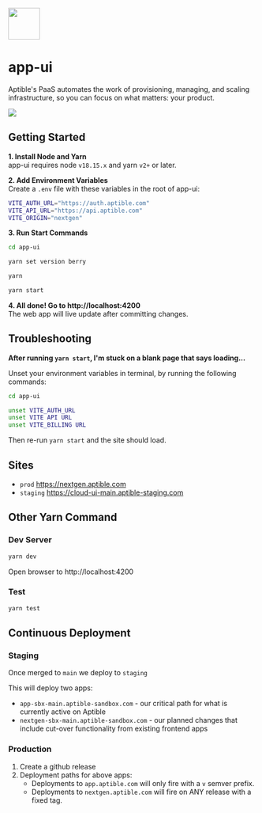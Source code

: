 <br>
<img src="https://user-images.githubusercontent.com/4295811/226700092-ffbd0c01-dba1-4880-8b77-a4d26e6228f0.svg"  width="64">

# app-ui

Aptible's PaaS automates the work of provisioning, managing, and scaling infrastructure, so you can focus on what matters: your product.

<img src="https://user-images.githubusercontent.com/4295811/248316533-f285fc02-3669-4d6f-96fe-fb854d148407.png"  style="max-width: 100%;">

## Getting Started

**1. Install Node and Yarn**
<br>app-ui requires node `v18.15.x` and yarn `v2+` or later.

**2. Add Environment Variables**
<br>Create a `.env` file with these variables in the root of app-ui:
```bash
VITE_AUTH_URL="https://auth.aptible.com"
VITE_API_URL="https://api.aptible.com"
VITE_ORIGIN="nextgen"
```

**3. Run Start Commands**
```bash
cd app-ui
```
```bash
yarn set version berry
```
```bash
yarn
```
```bash
yarn start
```

**4. All done! Go to http://localhost:4200**
<br>The web app will live update after committing changes.

## Troubleshooting

**After running `yarn start`, I'm stuck on a blank page that says loading...**

Unset your environment variables in terminal, by running the following commands:

```bash
cd app-ui
```
```bash
unset VITE_AUTH_URL
unset VITE API URL
unset VITE_BILLING URL
```
Then re-run `yarn start` and the site should load.

## Sites

- `prod` https://nextgen.aptible.com
- `staging` https://cloud-ui-main.aptible-staging.com

## Other Yarn Command

### Dev Server
```bash
yarn dev
```
Open browser to http://localhost:4200

### Test
```bash
yarn test
```

## Continuous Deployment

### Staging

Once merged to `main` we deploy to `staging` 

This will deploy two apps:

* `app-sbx-main.aptible-sandbox.com` - our critical path for what is currently active on Aptible
* `nextgen-sbx-main.aptible-sandbox.com` - our planned changes that include cut-over functionality from existing frontend apps

### Production

1. Create a github release
2. Deployment paths for above apps:
    * Deployments to `app.aptible.com` will only fire with a `v` semver prefix.
    * Deployments to `nextgen.aptible.com` will fire on ANY release with a fixed tag.